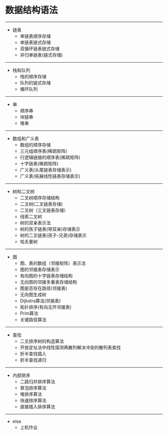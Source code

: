 # 数据结构语法
---
 - 链表
    - 单链表顺序存储
    - 单链表链式存储
    - 双循环链表链式存储
    - 并归单链表(链式存储)
---
 - 栈和队列
    - 栈的顺序存储
    - 队列的链式存储
    - 循环队列
---
 - 串
    - 顺序串
    - 块链串
    - 堆串
---
 - 数组和广义表
    - 数组的顺序存储
    - 三元组顺序表(稀疏矩阵)
    - 行逻辑链接的顺序表(稀疏矩阵)
    - 十字链表(稀疏矩阵)
    - 广义表(头尾链表存储表示)
    - 广义表(拓展线性链表存储表示)
---
- 树和二叉树
    - 二叉树顺序存储结构
    - 二叉树(二叉链表存储)
    - 二叉树（三叉链表存储）
    - 线索二叉树
    - 树的双亲表示法
    - 树的孩子链表(带双亲)存储表示
    - 树的二叉链表(孩子-兄弟)存储表示
    - 哈夫曼树
---
 - 图
    -  图、表的数组（邻接矩阵）表示法
    -  图的邻接表存储表示
    -  有向图的十字链表存储结构
    -  无向图的邻接多重表存储结构
    -  图是否存在路径(邻接表)
    -  无向图生成树
    - Dijkstra算法(邻接表)
    -  拓扑排序(有向无环邻接表)
    -  Prim算法
    -  关键路径算法
---
 - 查找
    - 二叉排序树的构造算法
    - 开放定址法中线性探测再散列解决冲突的散列表查找
    - 折半查找插入
    - 折半查找递归
---
 - 内部排序
    - 二路归并排序算法
    - 冒泡排序算法
    - 堆排序算法
    - 快速排序算法
    - 直接插入排序算法
---
 - else
    - 上机作业
